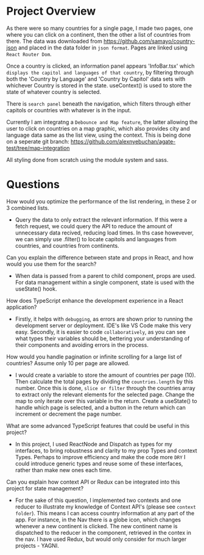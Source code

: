 # Project Overview

As there were so many countries for a single page, I made two pages, one where you can click on a continent, then the other a list of countries from there. The data was downloaded from https://github.com/samayo/country-json and placed in the data folder in `json format`. Pages are linked using `React Router Dom`.

Once a country is clicked, an information panel appears 'InfoBar.tsx' which `displays the capitol and languages of that country`, by filtering through both the 'Country by Language' and 'Country by Capitol' data sets with whichever Country is stored in the state. useContext() is used to store the state of whatever country is selected.

There is `search panel` beneath the navigation, which filters through either capitols or countries with whatever is in the input. 

Currently I am integratng a `Debounce and Map feature`, the latter allowing the user to click on countries on a map graphic, which also provides city and language data same as the list view, using the context. This is being done on a seperate git branch: https://github.com/alexnyebuchan/agate-test/tree/map-integration

All styling done from scratch using the module system and sass.

# Questions

How would you optimize the performance of the list rendering, in these 2 or 3 combined lists.
- Query the data to only extract the relevant information. If this were a fetch request, we could query the API to reduce the amount of unnecessary data recived, reducing load times. In ths case howevever, we can simply use .filter() to locate capitols and languages from countries, and countries from continents. 

Can you explain the difference between state and props in React, and how would you use them for the search?
- When data is passed from a parent to child component, props are used. For data management within a single component, state is used with the useState() hook. 

How does TypeScript enhance the development experience in a React application?
- Firstly, it helps with `debugging`, as errors are shown prior to running the development server or deployment. IDE's like VS Code make this very easy. Secondly, it is easier to code `collaboratively`, as you can see what types their variables should be, bettering your understanding of their components and avoiding errors in the process. 

How would you handle pagination or infinite scrolling for a large list of countries? Assume only 10 per page are allowed.
- I would create a variable to store the amount of countries per page (10). Then calculate the total pages by dividing the `countries.length` by this number. Once this is done, `slice or filter` through the countries array to extract only the relevant elements for the selected page. Change the map to only iterate over this variable in the return. Create a useState() to handle which page is selected, and a button in the return which can increment or decrement the page number.

What are some advanced TypeScript features that could be useful in this project?

- In this project, I used ReactNode and Dispatch as types for my interfaces, to bring robustness and clarity to my prop Types and context Types. Perhaps to improve efficiency and make the code more `DRY` I could introduce generic types <T> and reuse some of these interfaces, rather than make new ones each time. 

Can you explain how context API or Redux can be integrated into this project for state management?
- For the sake of this question, I implemented two contexts and one reducer to illustrate my knowledge of Context API's (please see `context folder`). This means I can access country information at any part of the app. For instance, in the Nav there is a globe icon, which changes whenever a new continent is clicked. The new continent name is dispatched to the reducer in the component, retrieved in the contex in the nav. I have used Redux, but would only consider for much larger projects - YAGNI.
